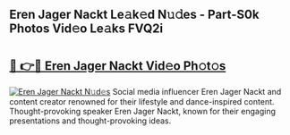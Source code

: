 ## Eren Jager Nackt Le𝚊k𝚎d N𝚞𝚍es - Part-S0k Photos Vid𝚎o Le𝚊ks FVQ2i

# <h2><a href="http://fb5n0t.evod.top/?m=Eren+Jager+Nackt">🔗 👉🔴 Eren Jager Nackt Vid𝚎o Ph𝚘t𝚘s</a></h2>

[![Eren Jager Nackt N𝚞d𝚎s](https://i.imgur.com/8V9OHl7.gif)](http://fb5n0t.evod.top/?m=Eren+Jager+Nackt)
Social media influencer Eren Jager Nackt and content creator renowned for their lifestyle and dance-inspired content. Thought-provoking speaker Eren Jager Nackt, known for their engaging presentations and thought-provoking ideas. 
